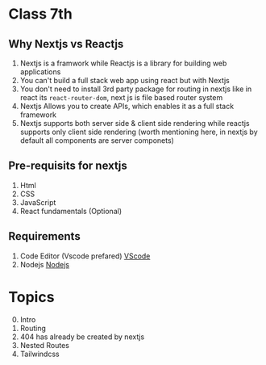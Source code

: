 # Class 7th

## Why Nextjs vs Reactjs
1. Nextjs is a framwork while Reactjs is a library for building web applications
2. You can't build a full stack web app using react but with Nextjs
3. You don't need to install 3rd party package for routing in nextjs like in react its `react-router-dom`, next js is file based router system
4. Nextjs Allows you to create APIs, which enables it as a full stack framework
5. Nextjs supports both server side & client side rendering while reactjs supports only client side rendering (worth mentioning here, in nextjs by default all components are server componets)

## Pre-requisits for nextjs
1. Html
2. CSS
3. JavaScript
4. React fundamentals (Optional)

## Requirements
1. Code Editor (Vscode prefared) [VScode](https://code.visualstudio.com/)
2. Nodejs [Nodejs](https://nodejs.org/en)

# Topics
0. Intro
1. Routing
2. 404 has already be created by nextjs
3. Nested Routes
4. Tailwindcss